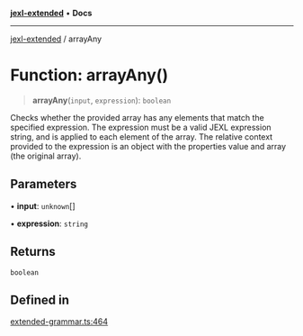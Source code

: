 [**jexl-extended**](../README.md) • **Docs**

***

[jexl-extended](../globals.md) / arrayAny

# Function: arrayAny()

> **arrayAny**(`input`, `expression`): `boolean`

Checks whether the provided array has any elements that match the specified expression.
The expression must be a valid JEXL expression string, and is applied to each element of the array.
The relative context provided to the expression is an object with the properties value and array (the original array).

## Parameters

• **input**: `unknown`[]

• **expression**: `string`

## Returns

`boolean`

## Defined in

[extended-grammar.ts:464](https://github.com/nikoraes/jexl-extended/blob/db8adde102268337995e72b2224f129152316ed5/src/extended-grammar.ts#L464)
